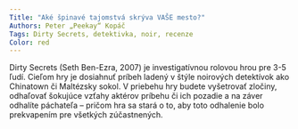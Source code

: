 ```yaml
---
Title: "Aké špinavé tajomstvá skrýva VAŠE mesto?"
Authors: Peter „Peekay“ Kopáč
Tags: Dirty Secrets, detektivka, noir, recenze
Color: red
---
```

Dirty Secrets (Seth Ben-Ezra, 2007) je investigatívnou
rolovou hrou pre 3-5 ľudí. Cieľom hry je dosiahnuť
príbeh ladený v štýle noirových detektívok ako Chinatown
či Maltézsky sokol. V priebehu hry budete vyšetrovať
zločiny, odhaľovať šokujúce vzťahy aktérov príbehu
či ich pozadie a na záver odhalíte páchateľa – pričom hra
sa stará o to, aby toto odhalenie bolo prekvapením pre
všetkých zúčastnených.
